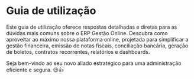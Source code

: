 # Guia de utilização

Este guia de utilização oferece respostas detalhadas e diretas para as dúvidas mais comuns sobre o ERP Gestão Online. Descubra como aproveitar ao máximo nossa plataforma online, projetada para simplificar a gestão financeira, emissão de notas fiscais, conciliação bancária, geração de boletos, contratos recorrentes, relatórios e dashboards. 

Seja bem-vindo ao seu novo aliado estratégico para uma administração eficiente e segura. 😉👍

